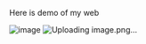 Here is demo of my web

![image](https://github.com/user-attachments/assets/fb7fe0f7-e06f-4020-9027-f455301dfc83)
![Uploading image.png…]()
